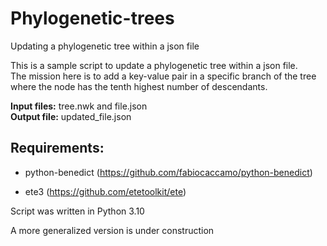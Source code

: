 # Phylogenetic-trees
Updating a phylogenetic tree within a json file

This is a sample script to update a phylogenetic tree within a json file.\
The mission here is to add a key-value pair in a specific branch of the tree where the node has the tenth highest number of descendants.

**Input files:** tree.nwk and file.json\
**Output file:** updated_file.json

## Requirements:
* python-benedict (https://github.com/fabiocaccamo/python-benedict)

* ete3 (https://github.com/etetoolkit/ete)

Script was written in Python 3.10

A more generalized version is under construction
